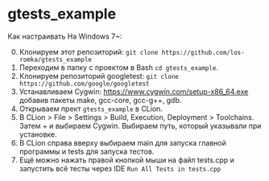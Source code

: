 # gtests_example

Как настраивать На Windows 7~:

0. Клонируем этот репозиторий: `git clone https://github.com/los-romka/gtests_example`
1. Переходим в папку с проектом в Bash `cd gtests_example`.
2. Клонируем репозиторий googletest: `git clone https://github.com/google/googletest`
3. Устанавливаем Cygwin: https://www.cygwin.com/setup-x86_64.exe добавив пакеты make, gcc-core, gcc-g++, gdb.
4. Открываем прект `gtests_example` в CLion.
5. В CLion > File > Settings > Build, Execution, Deployment > Toolchains. Затем + и выбираем Cygwin. Выбираем путь, который указывали при установке.
6. В CLion справа вверху выбираем main для запуска главной программы и tests для запуска тестов.
7. Ещё можно нажать правой кнопкой мыши на файл tests.cpp и запустить всё тесты через IDE `Run All Tests in tests.cpp`

